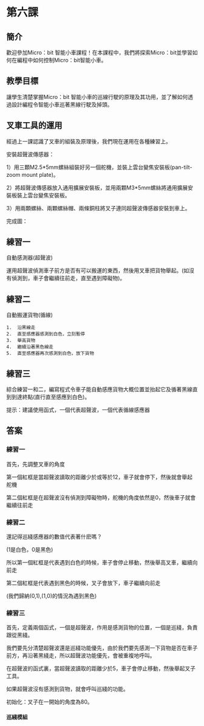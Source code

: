 # 第六課

## 簡介
<P>
歡迎參加Micro：bit 智能小車課程！在本課程中，我們將探索Micro：bit並學習如何在編程中如何控制Micro：bit智能小車。
<P>

## 教學目標
<P>
讓學生清楚掌握Micro：bit 智能小車的巡線行駛的原理及其功用，並了解如何透過設計編程令智能小車巡著黑線行駛及掉頭。
<P>

## 叉車工具的運用
<P>
經過上一課認識了叉車的組裝及原理後，我們現在運用在各種練習上。
<P>
<P>
安裝超聲波傳感器：
<P>
<P>
1）用三顆M2.5*5mm螺絲組裝好另一個舵機，並裝上雲台變焦安裝板(pan-tilt-zoom mount plate)。
<P>
<P>
2）將超聲波傳感器放入通用擴展安裝板，並用兩顆M3*5mm螺絲將通用擴展安裝板裝上雲台變焦安裝板。
<P>
<P>
3）用兩顆螺絲、兩顆螺絲帽、兩條銅柱將叉子連同超聲波傳感器安裝到車上。
<P>
<P>
完成圖：
<P>

## 練習一
<P>
自動感測器(超聲波)
<P>
<P>
運用超聲波偵測車子前方是否有可以搬運的東西，然後用叉車把貨物舉起。(如沒有偵測到，車子會繼續往前走，直至遇到障礙物)。
<P>

## 練習二
<P>
自動搬運貨物(循線)
<P>

    1.	沿黑線走
    2.	直至感應器感測到白色，立刻暫停
    3.	舉高貨物
    4.	繼續沿著黑色線走
    5.	直至感應器再次感測到白色，放下貨物

## 練習三
<P>
綜合練習一和二，編寫程式令車子能自動感應貨物大概位置並抬起它及循著黑線直到到達終點(直行直至感應到白色)。
<P>
<P>
提示：建議使用函式，一個代表超聲波，一個代表循線感應器
<P>

## 答案
### 練習一
<P>
首先，先調整叉車的角度
<P>
<P>
第一個紅框是當超聲波讀取的距離少於或等於12，車子就會停下，然後就會舉起舵機
<P>
<P>
第二個紅框是在超聲波沒有偵測到障礙物時，舵機的角度依然是0，然後車子就會繼續往前走
<P>

### 練習二
<P>
還記得巡綫感應器的數值代表著什麽嗎？
<P>
<P>
(1是白色，0是黑色)
<P>
<P>
所以第一個紅框是代表遇到白色的時候，車子會停止移動，然後舉高叉車，繼續向前走
<P>
<P>
第二個紅框是代表遇到黑色的時候，叉子會放下，車子繼續向前走
<P>
<P>
(我們歸納(0,1),(1,0)的情況為遇到黑色)
<P>

### 練習三
<P>
首先，定義兩個函式，一個是超聲波，作用是感測貨物的位置，一個是巡綫，負責跟從黑綫。
<P>
<P>
我們要先分清楚超聲波還是巡綫功能優先，由於我們要先感測一下貨物是否在車子前方，再沿著黑綫走，所以超聲波功能優先，會被重複地呼叫。
<P>
<P>
在超聲波的函式裏，當超聲波讀取的距離少於5，車子會停止移動，然後舉起叉子工具。
<P>
<P>
如果超聲波沒有感測到貨物，就會呼叫巡綫的功能。
<P>
<P>
初始化：叉子在一開始的角度為80。
<P>

#### 巡綫模組
